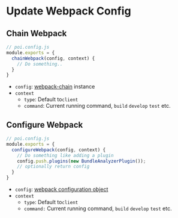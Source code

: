# Update Webpack Config

## Chain Webpack

```js
// poi.config.js
module.exports = {
  chainWebpack(config, context) {
    // Do something..
  }
}
```

- `config`: [webpack-chain](https://github.com/mozilla-neutrino/webpack-chain) instance
- `context`
  - `type`: Default to`client`
  - `command`: Current running command, `build` `develop` `test` etc.

## Configure Webpack

```js
// poi.config.js
module.exports = {
  configureWebpack(config, context) {
    // Do something like adding a plugin
    config.push.plugins(new BundleAnalyzerPlugin());
    // optionally return config
  }
}
```

- `config`: [webpack configuration object](https://webpack.js.org/configuration/#options)
- `context`
  - `type`: Default to`client`
  - `command:` Current running command, `build` `develop` `test` etc.
